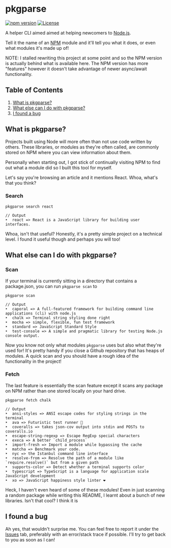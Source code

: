 # pkgparse

[![npm version](https://badge.fury.io/js/pkgparse.svg)](https://badge.fury.io/js/pkgparse)
[![License](https://img.shields.io/badge/license-MIT-28BCCE.svg)](https://img.shields.io/badge/license-MIT-28BCCE.svg)

A helper CLI aimed aimed at helping newcomers to [Node.js](https://nodejs.org/en/).

Tell it the name of an [NPM](https://www.npmjs.com/) module and it'll tell you what it does, or even what modules it's made up of!

NOTE: I stalled rewriting this project at some point and so the NPM version is actually behind what is available here. The NPM version has more "features" however it doesn't take advantage of newer async/await functionality.

## Table of Contents

1. [What is pkgparse?](#what-is-pkgparse)
1. [What else can I do with pkgparse?](#what-else-can-i-do-with-pkgparse)
1. [I found a bug](#i-found-a-bug)

## What is pkgparse?

Projects built using Node will more often than not use code written by others. These libraries, or modules as they're often called, are commonly stored on NPM where you can view information about them.

Personally when starting out, I got stick of continually visiting NPM to find out what a module did so I built this tool for myself.

Let's say you're browsing an article and it mentions React. Whoa, what's that you think?

### Search

```shell
pkgparse search react

// Output
‣  react => React is a JavaScript library for building user interfaces.
```

Whoa, isn't that useful? Honestly, it's a pretty simple project on a technical level. I found it useful though and perhaps you will too!

## What else can I do with pkgparse?

### Scan

If your terminal is currently sitting in a directory that contains a package.json, you can run `pkgparse scan` to 

```shell
pkgparse scan

// Output
‣  caporal => A full-featured framework for building command line applications (cli) with node.js
‣  chalk => Terminal string styling done right
‣  mocha => simple, flexible, fun test framework
‣  standard => JavaScript Standard Style
‣  test-console => A simple and pragmatic library for testing Node.js console output.
```

Now you know not only what modules `pkgparse` uses but also what they're used for! It's pretty handy if you close a Github repository that has heaps of modules. A quick scan and you should have a rough idea of the functionality in the project!

### Fetch

The last feature is essentially the scan feature except it scans any package on NPM rather than one stored locally on your hard drive.

```shell
pkgparse fetch chalk

// Output
‣  ansi-styles => ANSI escape codes for styling strings in the terminal
‣  ava => Futuristic test runner 🚀
‣  coveralls => takes json-cov output into stdin and POSTs to coveralls.io
‣  escape-string-regexp => Escape RegExp special characters
‣  execa => A better `child_process`
‣  import-fresh => Import a module while bypassing the cache
‣  matcha => Benchmark your code.
‣  nyc => the Istanbul command line interface
‣  resolve-from => Resolve the path of a module like `require.resolve()` but from a given path
‣  supports-color => Detect whether a terminal supports color
‣  typescript => TypeScript is a language for application scale JavaScript development
‣  xo => JavaScript happiness style linter ❤️
```

Heck, I haven't even heard of some of these modules! Even in just scanning a random package while writing this README, I learnt about a bunch of new libraries. Isn't that cool? I think it is

## I found a bug

Ah yes, that wouldn't surprise me. You can feel free to report it under the [Issues](https://github.com/marcus-crane/pkgparse/issues) tab, preferably with an error/stack trace if possible. I'll try to get back to you as soon as I can!